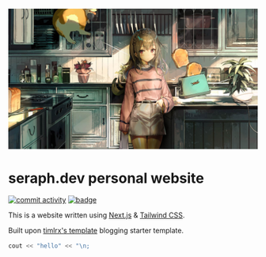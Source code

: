 ![bg](/public/static/images/bg.jpg)

# seraph.dev personal website

[![commit activity](https://img.shields.io/github/commit-activity/w/Seraph27/seraph-dev)](https://github.com/Seraph27/seraph-dev)
[![badge](https://img.shields.io/badge/seraph-dev-0?style=plastic&labelColor=white&color=indigo)](https://github.com/Seraph27/seraph-dev)




This is a website written using  [Next.js](https://nextjs.org/) & [Tailwind CSS](https://tailwindcss.com/). 

Built upon [timlrx's template](https://github.com/timlrx/tailwind-nextjs-starter-blog/?tab=readme-ov-file) blogging starter template. 

```c++
cout << "hello" << "\n;
```
